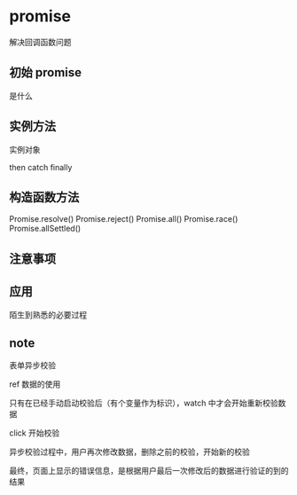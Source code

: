 # promise

解决回调函数问题

## 初始 promise

是什么

## 实例方法

实例对象

then
catch
finally

## 构造函数方法

Promise.resolve()
Promise.reject()
Promise.all()
Promise.race()
Promise.allSettled()

## 注意事项

## **应用**

陌生到熟悉的必要过程

## note

表单异步校验

ref 数据的使用

只有在已经手动启动校验后（有个变量作为标识），watch 中才会开始重新校验数据

click 开始校验

异步校验过程中，用户再次修改数据，删除之前的校验，开始新的校验

最终，页面上显示的错误信息，是根据用户最后一次修改后的数据进行验证的到的结果
